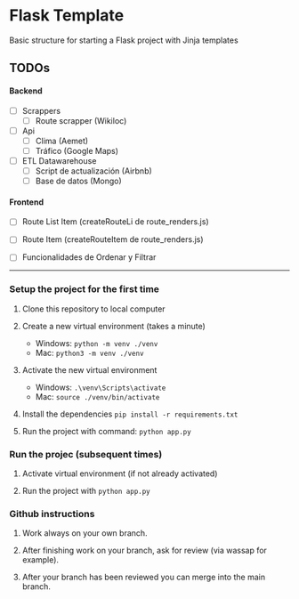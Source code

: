 # Flask Template
Basic structure for starting a Flask project with Jinja templates

## TODOs

#### Backend

- [ ] Scrappers
   - [ ] Route scrapper (Wikiloc) 
   
- [ ] Api
   - [ ] Clima (Aemet)
   - [ ] Tráfico (Google Maps)

- [ ] ETL Datawarehouse
   - [ ] Script de actualización (Airbnb)
   - [ ] Base de datos (Mongo)

#### Frontend

- [ ] Route List Item (createRouteLi de route_renders.js)
- [ ] Route Item (createRouteItem de route_renders.js)
- [ ] Funcionalidades de Ordenar y Filtrar


---
### Setup the project for the first time

1. Clone this repository to local computer

2. Create a new virtual environment (takes a minute)
    - Windows:  ```python -m venv ./venv```
    - Mac:  ```python3 -m venv ./venv```

3. Activate the new virtual environment
   - Windows:  ```.\venv\Scripts\activate```
   - Mac:  ```source ./venv/bin/activate```

4. Install the dependencies ```pip install -r requirements.txt```

5. Run the project with command: ```python app.py```

### Run the projec (subsequent times)

1. Activate virtual environment (if not already activated)

2. Run the project with ```python app.py```

### Github instructions

1. Work always on your own branch.

2. After finishing work on your branch, ask for review (via wassap for example).

3. After your branch has been reviewed you can merge into the main branch.

